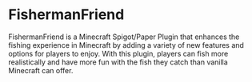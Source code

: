 # FishermanFriend
FishermanFriend is a Minecraft Spigot/Paper Plugin that enhances the fishing experience in Minecraft by adding a variety of new features and options for players to enjoy. With this plugin, players can fish more realistically and have more fun with the fish they catch than vanilla Minecraft can offer.
